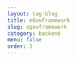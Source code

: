 ```yaml
---
layout: tag-blog
title: eGovFramework
slug: egovframework
category: backend
menu: false
order: 3
---
```

